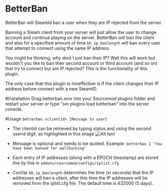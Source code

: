 # BetterBan
BetterBan will SteamId ban a user when they are IP rejected from the server.

Banning a Steam client from your server will just allow the user to change account and continue playing on the server. BetterBan will ban the client and also for a specified amount of time `bb_ip_banlength` will ban every user that attempt to connect using the same IP address.

You might be thinking, why dont I just ban their IP? Well this will work but wouldn't you like to ban their second account or third account (and so on) that try to connect but are IP rejected? This is the functionality of this plugin. 

The only case that this plugin is inneffective is if the client changes their IP address before connect with a new SteamID.

#Installation
Drag betterban.smx into your Sourcemod plugins folder and restart your server or type "sm plugins load betterban" into the server console.

#Usage
`betterban <clientid> [Message to user]`

* The clientid can be retrieved by typing status and using the second userid digit, as highlighted in this image ![Alt text](http://puu.sh/tcQLn/61d6bcb848.png "Status Output")

* Message is optional and needs to be quoted. Example: `betterban 1 "You have been banned for wallhacking"`

* Each entry of IP addresses (along with a EPOCH timestamp) are stored line by line in `addons/sourcemod/configs/iplist.cfg`

* ConVar `bb_ip_banlength` determines the time (in seconds) that the IP addresses will ban a client, after this time the IP addresses will be removed from the iplist.cfg file. The default time is 432000 (5 days).
